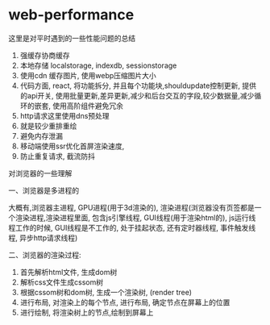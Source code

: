 # web-performance

这里是对平时遇到的一些性能问题的总结


1. 强缓存协商缓存
2. 本地存储 localstorage, indexdb, sessionstorage
3. 使用cdn 缓存图片, 使用webp压缩图片大小
4. 代码方面, react, 将功能拆分, 并且每个功能块,shouldupdate控制更新, 提供的api开关, 
使用批量更新,差异更新,减少和后台交互的字段,较少数据量,减少循环的嵌套, 使用高阶组件避免冗余
5. http请求这里使用dns预处理
6. 就是较少重排重绘
7. 避免内存泄漏
8. 移动端使用ssr优化首屏渲染速度,
9. 防止重复请求, 截流防抖


对浏览器的一些理解

一、浏览器是多进程的

大概有,浏览器主进程, GPU进程(用于3d渲染的), 渲染进程(浏览器没有页签都是一个渲染进程,渲染进程里面, 包含js引擎线程, GUI线程(用于渲染html的), js运行线程工作的时候, GUI线程是不工作的, 处于挂起状态, 还有定时器线程, 事件触发线程, 异步http请求线程)


二、浏览器的渲染过程:

1. 首先解析html文件, 生成dom树
2. 解析css文件生成cssom树
3. 根据cssom树和dom树, 生成一个渲染树, (render tree)
4. 进行布局, 对渲染上的每个节点, 进行布局, 确定节点在屏幕上的位置
5. 进行绘制, 将渲染树上的节点,绘制到屏幕上